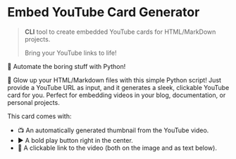 # Embed YouTube Card Generator

> **CLI** tool to create embedded YouTube cards for HTML/MarkDown projects.
>
> Bring your YouTube links to life!


🤖 Automate the boring stuff with Python!


🚀 Glow up your HTML/Markdown files with this simple Python script!
Just provide a YouTube URL as input, and it generates a sleek, clickable YouTube card for you.
Perfect for embedding videos in your blog, documentation, or personal projects.

This card comes with:

- 📺 An automatically generated thumbnail from the YouTube video.
- ▶️ A bold play button right in the center.
- 🔗 A clickable link to the video (both on the image and as text below).

